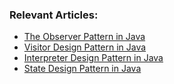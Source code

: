### Relevant Articles:
- [The Observer Pattern in Java](http://www.baeldung.com/java-observer-pattern)
- [Visitor Design Pattern in Java](http://www.baeldung.com/java-visitor-pattern)
- [Interpreter Design Pattern in Java](http://www.baeldung.com/java-interpreter-pattern)
- [State Design Pattern in Java](https://www.baeldung.com/java-state-design-pattern)
